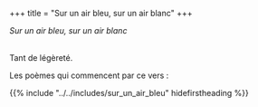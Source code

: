 +++
title = "Sur un air bleu, sur un air blanc"
+++

_Sur un air bleu, sur un air blanc_

 \
Tant de légèreté.

Les poèmes qui commencent par ce vers :

{{% include "../../includes/sur_un_air_bleu" hidefirstheading %}}
